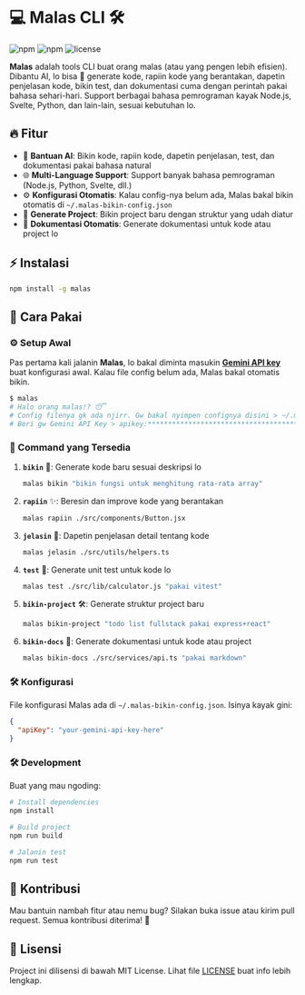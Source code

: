 # 💻 Malas CLI 🛠️ 
![npm](https://img.shields.io/npm/v/malas?style=flat-square) ![npm](https://img.shields.io/npm/dt/malas?color=success&style=flat-square) ![license](https://img.shields.io/github/license/lzif/malas?style=flat-square)

**Malas** adalah tools CLI buat orang malas (atau yang pengen lebih efisien). Dibantu AI, lo bisa 🎉 generate kode, rapiin kode yang berantakan, dapetin penjelasan kode, bikin test, dan dokumentasi cuma dengan perintah pakai bahasa sehari-hari. Support berbagai bahasa pemrograman kayak Node.js, Svelte, Python, dan lain-lain, sesuai kebutuhan lo.

## 🔥 Fitur

- 🤖 **Bantuan AI**: Bikin kode, rapiin kode, dapetin penjelasan, test, dan dokumentasi pakai bahasa natural
- 🌐 **Multi-Language Support**: Support banyak bahasa pemrograman (Node.js, Python, Svelte, dll.)
- ⚙️ **Konfigurasi Otomatis**: Kalau config-nya belum ada, Malas bakal bikin otomatis di `~/.malas-bikin-config.json`
- 📂 **Generate Project**: Bikin project baru dengan struktur yang udah diatur
- 📜 **Dokumentasi Otomatis**: Generate dokumentasi untuk kode atau project lo

## ⚡ Instalasi

```bash
npm install -g malas
```

## 🚀 Cara Pakai

### ⚙️ Setup Awal

Pas pertama kali jalanin **Malas**, lo bakal diminta masukin [**Gemini API key**](https://aistudio.google.com/app/apikey) buat konfigurasi awal. Kalau file config belum ada, Malas bakal otomatis bikin.

```bash
$ malas
# Halo orang malas!? 😴
# Config filenya gk ada njirr. Gw bakal nyimpen confignya disini > ~/.malas-bikin-config.json
# Beri gw Gemini API Key > apikey:********************************************************
```

### 🧩 Command yang Tersedia

1. **`bikin`** 🎨: Generate kode baru sesuai deskripsi lo
   ```bash
   malas bikin "bikin fungsi untuk menghitung rata-rata array"
   ```

2. **`rapiin`** ✨: Beresin dan improve kode yang berantakan
   ```bash
   malas rapiin ./src/components/Button.jsx
   ```

3. **`jelasin`** 📖: Dapetin penjelasan detail tentang kode
   ```bash
   malas jelasin ./src/utils/helpers.ts
   ```

4. **`test`** 🧪: Generate unit test untuk kode lo
   ```bash
   malas test ./src/lib/calculator.js "pakai vitest"
   ```

5. **`bikin-project`** 🛠️: Generate struktur project baru
   ```bash
   malas bikin-project "todo list fullstack pakai express+react"
   ```

6. **`bikin-docs`** 📄: Generate dokumentasi untuk kode atau project
   ```bash
   malas bikin-docs ./src/services/api.ts "pakai markdown"
   ```

### 🛠️ Konfigurasi

File konfigurasi Malas ada di `~/.malas-bikin-config.json`. Isinya kayak gini:

```json
{
  "apiKey": "your-gemini-api-key-here"
}
```

### 🛠️ Development

Buat yang mau ngoding:

```bash
# Install dependencies
npm install

# Build project
npm run build

# Jalanin test
npm run test
```

## 🤝 Kontribusi

Mau bantuin nambah fitur atau nemu bug? Silakan buka issue atau kirim pull request. Semua kontribusi diterima! 🙌

## 📜 Lisensi

Project ini dilisensi di bawah MIT License. Lihat file [LICENSE](LICENSE) buat info lebih lengkap.
